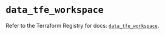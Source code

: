 # `data_tfe_workspace`

Refer to the Terraform Registry for docs: [`data_tfe_workspace`](https://registry.terraform.io/providers/hashicorp/tfe/0.64.0/docs/data-sources/workspace).
